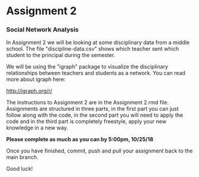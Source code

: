 # Assignment 2
### Social Network Analysis

In Assignment 2 we will be looking at some disciplinary data from a middle school. The file "discipline-data.csv" shows which teacher sent which student to the principal during the semester.

We will be using the "igraph" package to visualize the disciplinary relationships between teachers and students as a network. You can read more about igraph here:

http://igraph.org/r/

The instructions to Assignment 2 are in the Assignment 2.rmd file. Assignments are structured in three parts, in the first part you can just follow along with the code, in the second part you will need to apply the code and in the third part is completely freestyle, apply your new knowledge in a new way. 

**Please complete as much as you can by 5:00pm, 10/25/18**

Once you have finished, commit, push and pull your assignment back to the main branch.

Good luck!
